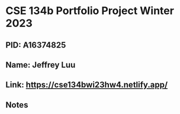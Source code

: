 # CSE 134b Portfolio Project Winter 2023

## PID: A16374825

## Name: Jeffrey Luu

## Link: <https://cse134bwi23hw4.netlify.app/>

## Notes
